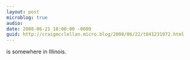```yaml
---
layout: post
microblog: true
audio: 
date: 2008-06-21 18:00:00 -0600
guid: http://craigmcclellan.micro.blog/2008/06/22/t841231972.html
---
```

is somewhere in Illinois.
